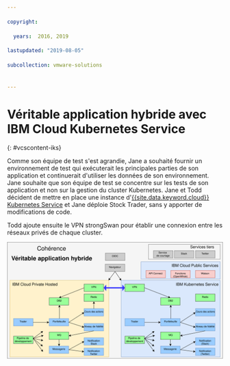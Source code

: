 ```yaml
---

copyright:

  years:  2016, 2019

lastupdated: "2019-08-05"

subcollection: vmware-solutions


---
```


# Véritable application hybride avec IBM Cloud Kubernetes Service
{: #vcscontent-iks}

Comme son équipe de test s'est agrandie, Jane a souhaité fournir un environnement de test qui exécuterait les principales parties de son application et continuerait d'utiliser les données de son environnement. Jane souhaite que son équipe de test se concentre sur les tests de son application et non sur la gestion du cluster Kubernetes. Jane et Todd décident de mettre en place une instance d'[{{site.data.keyword.cloud}} Kubernetes Service](https://www.ibm.com/cloud/container-service) et Jane déploie Stock Trader, sans y apporter de modifications de code.

Todd ajoute ensuite le VPN strongSwan pour établir une connexion entre les réseaux privés de chaque cluster.

![Stock Trader sous la forme d'une véritable application hybride](../../images/vcscontent-truehybrid.svg "Stock Trader sous la forme d'une véritable application hybride")
